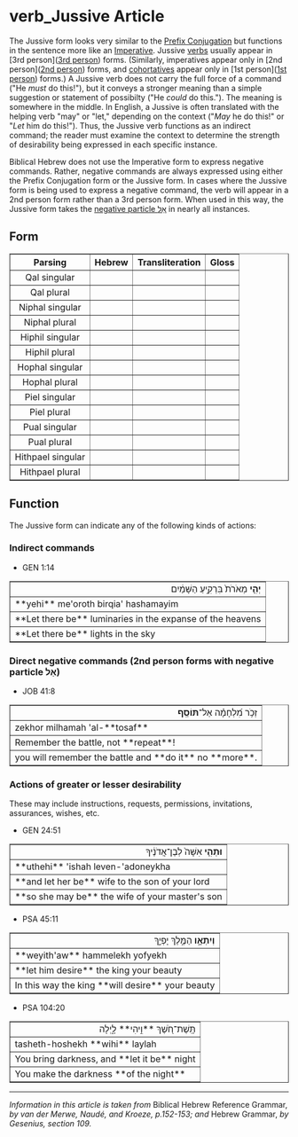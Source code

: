 # verb_Jussive Article
The Jussive form looks very similar to the [Prefix Conjugation](https://git.door43.org/Door43/en-uhg/src/master/content/verb_imperfect/02.md) but functions in the sentence more like an [Imperative](https://git.door43.org/Door43/en-uhg/src/master/content/verb_imperative/02.md). Jussive [verbs](https://git.door43.org/Door43/en-uhg/src/master/content/verb/02.md) usually appear in [3rd person]([3rd person](https://git.door43.org/Door43/en-uhg/src/master/content/person_third/02.md)) forms. (Similarly, imperatives appear only in [2nd person]([2nd person](https://git.door43.org/Door43/en-uhg/src/master/content/person_second/02.md)) forms, and [cohortatives]([cohortatives](https://git.door43.org/Door43/en-uhg/src/master/content/verb_cohortative/02.md)) appear only in [1st person]([1st person](https://git.door43.org/Door43/en-uhg/src/master/content/person_fist/02.md)) forms.) A Jussive verb does not carry the full force of a command ("He *must* do this!"), but it conveys a stronger meaning than a simple suggestion or statement of possibilty ("He *could* do this."). The meaning is somewhere in the middle. In English, a Jussive is often translated with the helping verb "may" or "let," depending on the context ("*May* he do this!" or "*Let* him do this!"). Thus, the Jussive verb functions as an indirect command; the reader must examine the context to determine the strength of desirability being expressed in each specific instance.

Biblical Hebrew does not use the Imperative form to express negative commands. Rather, negative commands are always expressed using either the Prefix Conjugation form or the Jussive form. In cases where the Jussive form is being used to express a negative command, the verb will appear in a 2nd person form rather than a 3rd person form. When used in this way, the Jussive form takes the [negative particle אַל](https://git.door43.org/Door43/en-uhg/src/master/content/particle_negative/02.md) in nearly all instances.

## Form

<table border="1" class="docutils">
<tr class="row-odd"><th>Parsing</th><th>Hebrew</th><th>Transliteration</th><th>Gloss</th>
</tr>
<tr class="row-even" align="center"><td>Qal singular</td><td></td><td></td><td></td>
</tr>
<tr class="row-odd" align="center"><td>Qal plural</td><td></td><td></td><td></td>
</tr>
<tr class="row-even" align="center"><td>Niphal singular</td><td></td><td></td><td></td>
</tr>
<tr class="row-odd" align="center"><td>Niphal plural</td><td></td><td></td><td></td>
</tr>
<tr class="row-even" align="center"><td>Hiphil singular</td><td></td><td></td><td></td>
</tr>
<tr class="row-odd" align="center"><td>Hiphil plural</td><td></td><td></td><td></td>
</tr>
<tr class="row-even" align="center"><td>Hophal singular</td><td></td><td></td><td></td>
</tr>
<tr class="row-odd" align="center"><td>Hophal plural</td><td></td><td></td><td></td>
</tr>
<tr class="row-even" align="center"><td>Piel singular</td><td></td><td></td><td></td>
</tr>
<tr class="row-odd" align="center"><td>Piel plural</td><td></td><td></td><td></td>
</tr>
<tr class="row-even" align="center"><td>Pual singular</td><td></td><td></td><td></td>
</tr>
<tr class="row-odd" align="center"><td>Pual plural</td><td></td><td></td><td></td>
</tr>
<tr class="row-even" align="center"><td>Hithpael singular</td><td></td><td></td><td></td>
</tr>
<tr class="row-odd" align="center"><td>Hithpael plural</td><td></td><td></td><td></td>
</tr>
</tbody>
</table>

## Function

The Jussive form can indicate any of the following kinds of actions:

### Indirect commands

* GEN 1:14
<table border="1" class="docutils">
<colgroup>
<col width="100%" />
</colgroup>
<tbody valign="top">
<tr class="row-odd" align="right"><td><b>יְהִ֤י</b> מְאֹרֹת֙ בִּרְקִ֣יעַ הַשָּׁמַ֔יִם</td>
</tr>
<tr class="row-even"><td>**yehi** me'oroth birqia' hashamayim</td>
</tr>
<tr class="row-odd"><td>**Let there be** luminaries in the expanse of the heavens</td>
</tr>
<tr class="row-even"><td>**Let there be** lights in the sky</td>
</tr>
</tbody>
</table>

### Direct negative commands (2nd person forms with negative particle אַל)

* JOB 41:8
<table border="1" class="docutils">
<colgroup>
<col width="100%" />
</colgroup>
<tbody valign="top">
<tr class="row-odd" align="right"><td>זְכֹ֥ר מִ֝לְחָמָ֗ה אַל־<b>תּוֹסַֽף</b></td>
</tr>
<tr class="row-even"><td>zekhor milhamah 'al-**tosaf**</td>
</tr>
<tr class="row-odd"><td>Remember the battle, not **repeat**!</td>
</tr>
<tr class="row-even"><td>you will remember the battle and **do it** no **more**.</td>
</tr>
</tbody>
</table>

### Actions of greater or lesser desirability
These may include instructions, requests, permissions, invitations, assurances, wishes, etc.

* GEN 24:51
<table border="1" class="docutils">
<colgroup>
<col width="100%" />
</colgroup>
<tbody valign="top">
<tr class="row-odd" align="right"><td><b>וּתְהִ֤י</b> אִשָּׁה֙ לְבֶן־אֲדֹנֶ֔יךָ</td>
</tr>
<tr class="row-even"><td>**uthehi** 'ishah leven-'adoneykha</td>
</tr>
<tr class="row-odd"><td>**and let her be** wife to the son of your lord</td>
</tr>
<tr class="row-even"><td>**so she may be** the wife of your master's son</td>
</tr>
</tbody>
</table>

* PSA 45:11
<table border="1" class="docutils">
<colgroup>
<col width="100%" />
</colgroup>
<tbody valign="top">
<tr class="row-odd" align="right"><td><b>וְיִתְאָ֣ו</b> הַמֶּ֣לֶךְ יָפְיֵ֑ךְ</td>
</tr>
<tr class="row-even"><td>**weyith'aw** hammelekh yofyekh</td>
</tr>
<tr class="row-odd"><td>**let him desire** the king your beauty</td>
</tr>
<tr class="row-even"><td>In this way the king **will desire** your beauty</td>
</tr>
</tbody>
</table>

* PSA 104:20
<table border="1" class="docutils">
<colgroup>
<col width="100%" />
</colgroup>
<tbody valign="top">
<tr class="row-odd" align="right"><td>תָּֽשֶׁת־חֹ֭שֶׁךְ **וִ֣יהִי** לָ֑יְלָה</td>
</tr>
<tr class="row-even"><td>tasheth-hoshekh **wihi** laylah</td>
</tr>
<tr class="row-odd"><td>You bring darkness, and **let it be** night</td>
</tr>
<tr class="row-even"><td>You make the darkness **of the night**</td>
</tr>
</tbody>
</table>



-----

*Information in this article is taken from* Biblical Hebrew Reference Grammar, *by van der Merwe, Naudé, and Kroeze, p.152-153; and* Hebrew Grammar, *by Gesenius, section 109.*
